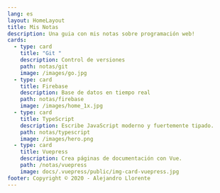 ```yaml
---
lang: es
layout: HomeLayout
title: Mis Notas
description: Una guia con mis notas sobre programación web!
cards:
  - type: card
    title: "Git "
    description: Control de versiones
    path: notas/git
    image: /images/go.jpg
  - type: card
    title: Firebase
    description: Base de datos en tiempo real
    path: notas/firebase
    image: /images/home_1x.jpg
  - type: card
    title: TypeScript
    description: Escribe JavaScript moderno y fuertemente tipado.
    path: notas/typescript
    image: /images/hero.png
  - type: card
    title: Vuepress
    description: Crea páginas de documentación con Vue.
    path: /notas/vuepress
    image: docs/.vuepress/public/img-card-vuepress.jpg
footer: Copyright © 2020 - Alejandro Llorente
---
```

